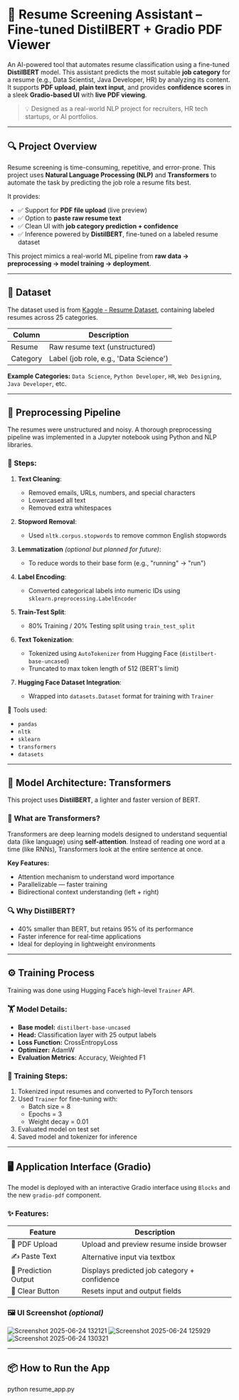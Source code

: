 # 🧠 Resume Screening Assistant – Fine-tuned DistilBERT + Gradio PDF Viewer

An AI-powered tool that automates resume classification using a fine-tuned **DistilBERT** model. This assistant predicts the most suitable **job category** for a resume (e.g., Data Scientist, Java Developer, HR) by analyzing its content. It supports **PDF upload**, **plain text input**, and provides **confidence scores** in a sleek **Gradio-based UI** with **live PDF viewing**.

> 💡 Designed as a real-world NLP project for recruiters, HR tech startups, or AI portfolios.

---

## 🔍 Project Overview

Resume screening is time-consuming, repetitive, and error-prone. This project uses **Natural Language Processing (NLP)** and **Transformers** to automate the task by predicting the job role a resume fits best.

It provides:

- ✅ Support for **PDF file upload** (live preview)
- ✅ Option to **paste raw resume text**
- ✅ Clean UI with **job category prediction + confidence**
- ✅ Inference powered by **DistilBERT**, fine-tuned on a labeled resume dataset

This project mimics a real-world ML pipeline from **raw data → preprocessing → model training → deployment**.

---

## 📁 Dataset

The dataset used is from [Kaggle - Resume Dataset](https://www.kaggle.com/datasets/gauravduttakiit/resume-dataset), containing labeled resumes across 25 categories.

| Column    | Description                                |
|-----------|--------------------------------------------|
| Resume    | Raw resume text (unstructured)             |
| Category  | Label (job role, e.g., 'Data Science')     |

**Example Categories:**
`Data Science`, `Python Developer`, `HR`, `Web Designing`, `Java Developer`, etc.

---

## 🔧 Preprocessing Pipeline

The resumes were unstructured and noisy. A thorough preprocessing pipeline was implemented in a Jupyter notebook using Python and NLP libraries.

### 🔎 Steps:

1. **Text Cleaning**:
   - Removed emails, URLs, numbers, and special characters
   - Lowercased all text
   - Removed extra whitespaces

2. **Stopword Removal**:
   - Used `nltk.corpus.stopwords` to remove common English stopwords

3. **Lemmatization** *(optional but planned for future)*:
   - To reduce words to their base form (e.g., "running" → "run")

4. **Label Encoding**:
   - Converted categorical labels into numeric IDs using `sklearn.preprocessing.LabelEncoder`

5. **Train-Test Split**:
   - 80% Training / 20% Testing split using `train_test_split`

6. **Text Tokenization**:
   - Tokenized using `AutoTokenizer` from Hugging Face (`distilbert-base-uncased`)
   - Truncated to max token length of 512 (BERT's limit)

7. **Hugging Face Dataset Integration**:
   - Wrapped into `datasets.Dataset` format for training with `Trainer`

📁 Tools used:
- `pandas`
- `nltk`
- `sklearn`
- `transformers`
- `datasets`

---

## 🧠 Model Architecture: Transformers

This project uses **DistilBERT**, a lighter and faster version of BERT.

### 🤖 What are Transformers?

Transformers are deep learning models designed to understand sequential data (like language) using **self-attention**. Instead of reading one word at a time (like RNNs), Transformers look at the entire sentence at once.

**Key Features:**
- Attention mechanism to understand word importance
- Parallelizable — faster training
- Bidirectional context understanding (left + right)

### 🔍 Why DistilBERT?

- 40% smaller than BERT, but retains 95% of its performance
- Faster inference for real-time applications
- Ideal for deploying in lightweight environments

---

## ⚙️ Training Process

Training was done using Hugging Face’s high-level `Trainer` API.

### 🏋️ Model Details:

- **Base model:** `distilbert-base-uncased`
- **Head:** Classification layer with 25 output labels
- **Loss Function:** CrossEntropyLoss
- **Optimizer:** AdamW
- **Evaluation Metrics:** Accuracy, Weighted F1

### 🧪 Training Steps:

1. Tokenized input resumes and converted to PyTorch tensors
2. Used `Trainer` for fine-tuning with:
   - Batch size = 8
   - Epochs = 3
   - Weight decay = 0.01
3. Evaluated model on test set
4. Saved model and tokenizer for inference

---

## 🖥️ Application Interface (Gradio)

The model is deployed with an interactive Gradio interface using `Blocks` and the new `gradio-pdf` component.

### ✨ Features:

| Feature                    | Description                                      |
|----------------------------|--------------------------------------------------|
| 📄 PDF Upload              | Upload and preview resume inside browser         |
| ✍️ Paste Text              | Alternative input via textbox                    |
| 🎯 Prediction Output       | Displays predicted job category + confidence     |
| 🧹 Clear Button            | Resets input and output fields                   |

### 🖼️ UI Screenshot *(optional)*

![Screenshot 2025-06-24 132121](https://github.com/user-attachments/assets/46745f00-4463-408d-801b-355ebf71ea0f)
![Screenshot 2025-06-24 125929](https://github.com/user-attachments/assets/29d31e28-78ac-4faa-ab95-227aeef625a5)
![Screenshot 2025-06-24 130321](https://github.com/user-attachments/assets/6d03f13b-d34d-48e0-9780-2c5fb3a6ce19)

---

## 📦 How to Run the App

python resume_app.py
